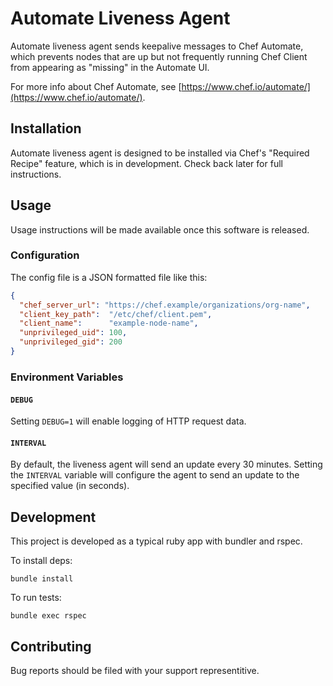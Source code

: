 # Automate Liveness Agent

Automate liveness agent sends keepalive messages to Chef Automate, which
prevents nodes that are up but not frequently running Chef Client from
appearing as "missing" in the Automate UI.

For more info about Chef Automate, see [https://www.chef.io/automate/](https://www.chef.io/automate/).

## Installation

Automate liveness agent is designed to be installed via Chef's "Required
Recipe" feature, which is in development. Check back later for full
instructions.

## Usage

Usage instructions will be made available once this software is
released.

### Configuration

The config file is a JSON formatted file like this:

```json
{
  "chef_server_url": "https://chef.example/organizations/org-name",
  "client_key_path":  "/etc/chef/client.pem",
  "client_name":      "example-node-name",
  "unprivileged_uid": 100,
  "unprivileged_gid": 200
}
```

### Environment Variables

#### `DEBUG`

Setting `DEBUG=1` will enable logging of HTTP request data.

#### `INTERVAL`

By default, the liveness agent will send an update every 30 minutes.
Setting the `INTERVAL` variable will configure the agent to send an
update to the specified value (in seconds).

## Development

This project is developed as a typical ruby app with bundler and rspec.

To install deps:

```
bundle install
```

To run tests:

```
bundle exec rspec
```

## Contributing

Bug reports should be filed with your support representitive.

